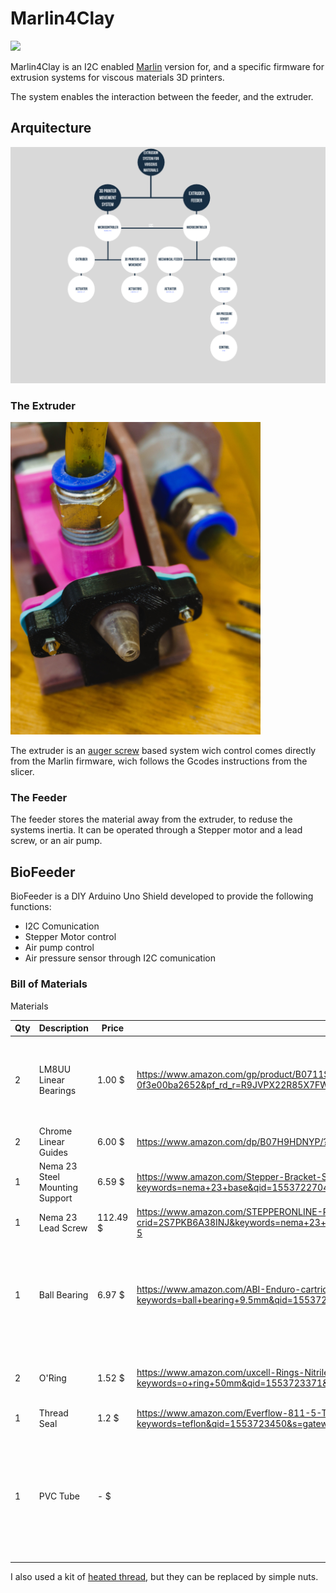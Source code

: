# Marlin4Clay

<img src="Images/print.JPG"  width="400" >

Marlin4Clay is an I2C enabled [Marlin](https://github.com/MarlinFirmware/Marlin) version for, and a specific firmware for extrusion systems for viscous materials 3D printers.

The system enables the interaction between the feeder, and the extruder. 

## Arquitecture

<img src="Images/arquitecture.png"  width="800" >

### The Extruder
<img src="Images/extruder.jpg"  width="400" >

The extruder is an [auger screw](http://unfoldfab.blogspot.com/2012/08/road-to-better-paste-extrusion-episode.html) based system wich control comes directly from the Marlin firmware, wich follows the Gcodes instructions from the slicer. 

### The Feeder

The feeder stores the material away from the extruder, to reduse the systems inertia. It can be operated through a Stepper motor and a lead screw, or an air pump. 

## BioFeeder

BioFeeder is a DIY Arduino Uno Shield developed to provide the following functions: 

- I2C Comunication
- Stepper Motor control
- Air pump control
- Air pressure sensor through I2C comunication

### Bill of Materials

 Materials

| Qty |  Description    |  Price  |           Link           | Notes  |
|-----|-----------------|---------|--------------------------|--------|
| 2   | LM8UU Linear Bearings    |  1.00 $| https://www.amazon.com/gp/product/B0711SNV4N?pf_rd_p=1581d9f4-062f-453c-b69e-0f3e00ba2652&pf_rd_r=R9JVPX22R85X7FW7D5QV   |    Order many, as those packages are more convinient than the unit price.    |
| 2   | Chrome Linear Guides    |  6.00 $| https://www.amazon.com/dp/B07H9HDNYP/?coliid=I3FH7XXY9FZOZL&colid=IKZOWO2NXR68&psc=0&ref_=lv_ov_lig_dp_it   |        |
| 1   | Nema 23 Steel Mounting Support  |  6.59 $| https://www.amazon.com/Stepper-Bracket-Support-Mounting-Engraving/dp/B075L92Y6B/ref=sr_1_1?keywords=nema+23+base&qid=1553722704&s=gateway&sr=8-1  |        |
| 1   | Nema 23 Lead Screw   |  112.49 $| https://www.amazon.com/STEPPERONLINE-Precision-Actuator-External-1-5875mm/dp/B07PTZ8JN4/ref=sr_1_5?crid=2S7PKB6A38INJ&keywords=nema+23+lead+screw&qid=1553722758&s=gateway&sprefix=nema23+lead%2Caps%2C135&sr=8-5   |        |
| 1   | Ball Bearing  |  6.97 $| https://www.amazon.com/ABI-Enduro-cartridge-bearing-9-5x22-2x7/dp/B001GSKOB0/ref=sr_1_18?keywords=ball+bearing+9.5mm&qid=1553723200&s=gateway&sr=8-18   | This one is expensive, but you just need it to fit your lead screw from the motor.        |
| 2   | O'Ring  |  1.52 $| https://www.amazon.com/uxcell-Rings-Nitrile-Rubber-Diameter/dp/B07HRRTRP9/ref=sr_1_13?keywords=o+ring+50mm&qid=1553723371&s=gateway&sr=8-13   |     I used a 50mm diam with a 3mm thickness   |
| 1   | Thread Seal |  1.2 $| https://www.amazon.com/Everflow-811-5-Thread-Plumbers-White/dp/B00538ITFW/ref=sr_1_2?keywords=teflon&qid=1553723450&s=gateway&sr=8-2   |        |
| 1   | PVC Tube |  - $| |     You can find it easily in a Home Depot store. I used an 52mm inner diam and 61 mm outer diam.   |

I also used a kit of [heated thread](https://www.amazon.com/DYWISHKEY-Knurled-Threaded-Embedment-Assortment/dp/B07MWBJB67/ref=sr_1_1?crid=3L2FCJJJOUFU8&keywords=thread+heat+set&qid=1553723758&s=gateway&sprefix=thread%2Caps%2C142&sr=8-1-spell), but they can be replaced by simple nuts.
